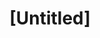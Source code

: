 ---
pid: CH406
title: "[Untitled]"
location_transcription: "#1-over 676 in new park  #2-over 95 new park"
zipcode: '19123'
outside_phl: 
neighborhood: Northern Liberties,Loft District
age: '28'
age_range: 20-29
instagram: 
image_file_name: CH_406.jpg
proposal_transcription: |-
  #1-676
  This is a monument to displaced families and the reunification of center city withe the industrial northern neighborhoods

  #2- over 95 new park
  This is a monument to families and neighborhoods whose livelihoods were demolished with the creation of I-95
topic: History,Neighborhoods,Philadelphia,Unity,Gentrification
topic_summary: 0, 0, 0, 0, 0
type: 
keywords_other: 
credit: Olivia Haas
image_labels: 
twitter: 
facebook: 
permalink: "/monuments/ch406/"
layout: item-page
---